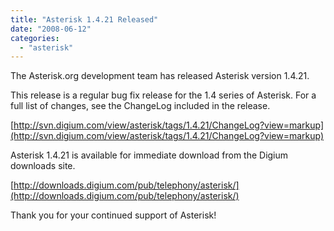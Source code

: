 ```yaml
---
title: "Asterisk 1.4.21 Released"
date: "2008-06-12"
categories: 
  - "asterisk"
---
```


The Asterisk.org development team has released Asterisk version 1.4.21.

This release is a regular bug fix release for the 1.4 series of Asterisk. For a full list of changes, see the ChangeLog included in the release.

[http://svn.digium.com/view/asterisk/tags/1.4.21/ChangeLog?view=markup](http://svn.digium.com/view/asterisk/tags/1.4.21/ChangeLog?view=markup)

Asterisk 1.4.21 is available for immediate download from the Digium downloads site.

[http://downloads.digium.com/pub/telephony/asterisk/](http://downloads.digium.com/pub/telephony/asterisk/)

Thank you for your continued support of Asterisk!
